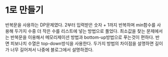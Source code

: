 # 1로 만들기
반복문을 사용하는 DP문제였다.
2부터 입력받은 숫자 + 1까지 반복하며 min함수를 사용해 두가지 수중 더 작은 수를 리스트에 넣는 방법으로 풀었다.
최소값을 찾는 문제에서는 반복문을 이용해서 메모리제이션 방법과 bottom-up방법으로 푸는것이 편하다.
반면 피보나치 수열은 top-down방식을 사용한다. 두가지 방법의 차이점을 설명하면 길이가 너무 길어져서 나중에 블로그에서 설명하겠다.
